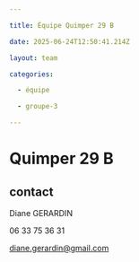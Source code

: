 ```yaml
---

title: Équipe Quimper 29 B

date: 2025-06-24T12:50:41.214Z

layout: team

categories:

  - équipe

  - groupe-3

---
```


# Quimper 29 B



## contact 

Diane GERARDIN

06 33 75 36 31

diane.gerardin@gmail.com

